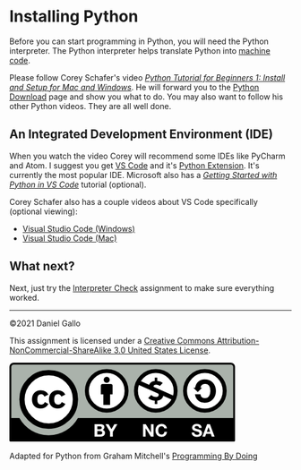 # Installing Python

Before you can start programming in Python, you will need the Python interpreter. The Python interpreter helps translate Python 
into [machine code](https://en.wikipedia.org/wiki/Machine_code).

Please follow Corey Schafer's video *[Python Tutorial for Beginners 1: Install and Setup for Mac and Windows](https://www.youtube.com/watch?v=YYXdXT2l-Gg)*. He will forward you to the [Python Download](https://www.python.org/downloads/) page and show you what to do. You may also want to follow his other Python videos. They are all well done.

An Integrated Development Environment (IDE)
-------------------------------------------
When you watch the video Corey will recommend some IDEs like PyCharm and Atom. I suggest you get [VS Code](https://code.visualstudio.com/) and it's [Python Extension](https://marketplace.visualstudio.com/items?itemName=ms-python.python). It's currently the most popular IDE. Microsoft also has a *[Getting Started with Python in VS Code](https://code.visualstudio.com/docs/python/python-tutorial)* tutorial (optional).

Corey Schafer also has a couple videos about VS Code specifically (optional viewing):
- [Visual Studio Code (Windows)](https://www.youtube.com/watch?v=-nh9rCzPJ20&ab_channel=CoreySchafer)
- [Visual Studio Code (Mac)](https://www.youtube.com/watch?v=06I63_p-2A4&ab_channel=CoreySchafer)


What next?
----------
Next, just try the [Interpreter Check](interpreter-check.md)
assignment to make sure everything worked.

---

©2021 Daniel Gallo

This assignment is licensed under a
[Creative Commons Attribution-NonCommercial-ShareAlike 3.0 United States License](https://creativecommons.org/licenses/by-nc-sa/3.0/us/deed.en_US).  

![Creative Commons License](images/by-nc-sa.png)

Adapted for Python from Graham Mitchell's [Programming By Doing](https://programmingbydoing.com/)